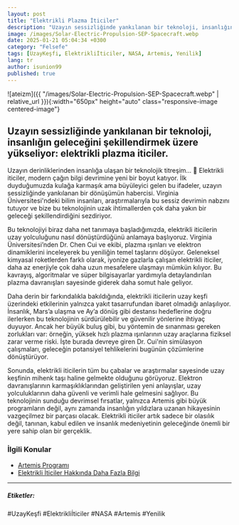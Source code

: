 ```yaml
---
layout: post
title: "Elektrikli Plazma İticiler"
description: "Uzayın sessizliğinde yankılanan bir teknoloji, insanlığın geleceğini şekillendirmek üzere yükseliyor: elektrikli plazma iticiler."
image: /images/Solar-Electric-Propulsion-SEP-Spacecraft.webp
date: 2025-01-21 05:04:34 +0300
category: "Felsefe"
tags: [UzayKeşfi, Elektrikliİticiler, NASA, Artemis, Yenilik]
lang: tr
author: isunion99
published: true
---
```





![ateizm]({{ "/images/Solar-Electric-Propulsion-SEP-Spacecraft.webp" | relative_url }}){:width="650px" height="auto" class="responsive-image centered-image"}

## **Uzayın sessizliğinde yankılanan bir teknoloji, insanlığın geleceğini şekillendirmek üzere yükseliyor: elektrikli plazma iticiler.**  



<div class="frame">
  <p>Uzayın derinliklerinden insanlığa ulaşan bir teknolojik titreşim... 🚀 Elektrikli iticiler, modern çağın bilgi devrimine yeni bir boyut katıyor. İlk duyduğumuzda kulağa karmaşık ama büyüleyici gelen bu ifadeler, uzayın sessizliğinde yankılanan bir dönüşümün habercisi. Virginia Üniversitesi'ndeki bilim insanları, araştırmalarıyla bu sessiz devrimin nabzını tutuyor ve bize bu teknolojinin uzak ihtimallerden çok daha yakın bir geleceği şekillendirdiğini sezdiriyor.

Bu teknolojiyi biraz daha net tanımaya başladığımızda, elektrikli iticilerin uzay yolculuğunu nasıl dönüştürdüğünü anlamaya başlıyoruz. Virginia Üniversitesi’nden Dr. Chen Cui ve ekibi, plazma ışınları ve elektron dinamiklerini inceleyerek bu yeniliğin temel taşlarını döşüyor. Geleneksel kimyasal roketlerden farklı olarak, iyonize gazlarla çalışan elektrikli iticiler, daha az enerjiyle çok daha uzun mesafelere ulaşmayı mümkün kılıyor. Bu kavrayış, algoritmalar ve süper bilgisayarlar yardımıyla detaylandırılan plazma davranışları sayesinde giderek daha somut hale geliyor.

Daha derin bir farkındalıkla bakıldığında, elektrikli iticilerin uzay keşfi üzerindeki etkilerinin yalnızca yakıt tasarrufundan ibaret olmadığı anlaşılıyor. İnsanlık, Mars’a ulaşma ve Ay’a dönüş gibi destansı hedeflerine doğru ilerlerken bu teknolojinin sürdürülebilir ve güvenilir yönlerine ihtiyaç duyuyor. Ancak her büyük buluş gibi, bu yöntemin de sınanması gereken zorlukları var: örneğin, yüksek hızlı plazma ışınlarının uzay araçlarına fiziksel zarar verme riski. İşte burada devreye giren Dr. Cui'nin simülasyon çalışmaları, geleceğin potansiyel tehlikelerini bugünün çözümlerine dönüştürüyor.

Sonunda, elektrikli iticilerin tüm bu çabalar ve araştırmalar sayesinde uzay keşfinin mihenk taşı haline gelmekte olduğunu görüyoruz. Elektron davranışlarının karmaşıklıklarından geliştirilen yeni anlayışlar, uzay yolculuklarının daha güvenli ve verimli hale gelmesini sağlıyor. Bu teknolojinin sunduğu devrimsel fırsatlar, yalnızca Artemis gibi büyük programların değil, aynı zamanda insanlığın yıldızlara uzanan hikayesinin vazgeçilmez bir parçası olacak. Elektrikli iticiler artık sadece bir olasılık değil, tanınan, kabul edilen ve insanlık medeniyetinin geleceğinde önemli bir yere sahip olan bir gerçeklik.</p>
</div>
 


### İlgili Konular
- [Artemis Programı](https://www.nasa.gov/specials/artemis/)
- [Elektrikli İticiler Hakkında Daha Fazla Bilgi](https://en.wikipedia.org/wiki/Ion_thruster)

---

##### Etiketler:
#UzayKeşfi #Elektrikliİticiler #NASA #Artemis #Yenilik